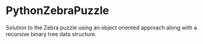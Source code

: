 # PythonZebraPuzzle
Solution to the Zebra puzzle using an object oriented approach along with a recursive binary tree data structure.
